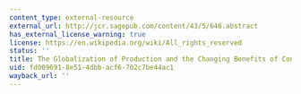 ```yaml
---
content_type: external-resource
external_url: http://jcr.sagepub.com/content/43/5/646.abstract
has_external_license_warning: true
license: https://en.wikipedia.org/wiki/All_rights_reserved
status: ''
title: The Globalization of Production and the Changing Benefits of Conquest
uid: fd009691-8e51-4dbb-acf6-702c7be44ac1
wayback_url: ''
---
```

